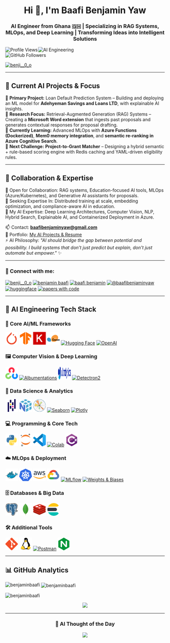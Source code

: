<h1 align="center">Hi 👋, I'm Baafi Benjamin Yaw</h1> 
<h3 align="center">AI Engineer from Ghana 🇬🇭 | Specializing in RAG Systems, MLOps, and Deep Learning | Transforming Ideas into Intelligent Solutions</h3> 

<img align="right" alt="AI Engineering" width="400" src="https://camo.githubusercontent.com/61491d59e71fec5c794945fed916a4a682b6c0404fc31f30b08a0d919c558404/68747470733a2f2f696d616765732e73717561726573706163652d63646e2e636f6d2f636f6e74656e742f76312f3537363966633430316236333162616231616464623261622f313534313538303631313632342d5445363441474b524a47385357414955533750532f6b6f6d6d2f636f64696e672d667265616b2e676966"> 

<p align="left"> 
  <img src="https://komarev.com/ghpvc/?username=benjaminbaafi&label=Profile%20views&color=00d9ff&style=flat" alt="Profile Views" /> 
  <img src="https://img.shields.io/github/followers/benjaminbaafi?label=Followers&style=social" alt="GitHub Followers" /> 
</p> 

<p align="left"> 
  <a href="https://twitter.com/benji__0_o" target="blank">
    <img src="https://img.shields.io/twitter/follow/benji__0_o?logo=twitter&style=for-the-badge&color=1da1f2" alt="benji__0_o" />
  </a> 
</p>

---

## 🤖 Current AI Projects & Focus  

🔭 **Primary Project:** Loan Default Prediction System – Building and deploying an ML model for **Adehyeman Savings and Loans LTD**, with explainable AI insights.  
🧠 **Research Focus:** Retrieval-Augmented Generation (RAG) Systems – Creating a **Microsoft Word extension** that ingests past proposals and generates contextual responses for proposal drafting.  
🌱 **Currently Learning:** Advanced MLOps with **Azure Functions (Dockerized)**, **Mem0 memory integration**, and **semantic re-ranking in Azure Cognitive Search**.  
🚀 **Next Challenge:** **Project-to-Grant Matcher** – Designing a hybrid semantic + rule-based scoring engine with Redis caching and YAML-driven eligibility rules.  

---

## 🤝 Collaboration & Expertise  

👯 Open for Collaboration: RAG systems, Education-focused AI tools, MLOps (Azure/Kubernetes), and Generative AI assistants for proposals.  
🤝 Seeking Expertise In: Distributed training at scale, embedding optimization, and compliance-aware AI in education.  
💬 My AI Expertise: Deep Learning Architectures, Computer Vision, NLP, Hybrid Search, Explainable AI, and Containerized Deployment in Azure.  

📫 Contact: **baafibenjaminyaw@gmail.com**  
📄 Portfolio: [My AI Projects & Resume](#)  
⚡ AI Philosophy: *"AI should bridge the gap between potential and possibility. I build systems that don’t just predict but explain, don’t just automate but empower."* ✨  

---

<h3 align="left">🤝 Connect with me:</h3> 
<p align="left"> 
  <a href="https://twitter.com/benji__0_o" target="blank"><img align="center" src="https://raw.githubusercontent.com/rahuldkjain/github-profile-readme-generator/master/src/images/icons/Social/twitter.svg" alt="benji__0_o" height="30" width="40" /></a> 
  <a href="https://linkedin.com/in/benjamin-baafi" target="blank"><img align="center" src="https://raw.githubusercontent.com/rahuldkjain/github-profile-readme-generator/master/src/images/icons/Social/linked-in-alt.svg" alt="benjamin baafi" height="30" width="40" /></a> 
  <a href="https://kaggle.com/baafi-benjamin" target="blank"><img align="center" src="https://raw.githubusercontent.com/rahuldkjain/github-profile-readme-generator/master/src/images/icons/Social/kaggle.svg" alt="baafi benjamin" height="30" width="40" /></a> 
  <a href="https://medium.com/@baafibenjaminyaw" target="blank"><img align="center" src="https://raw.githubusercontent.com/rahuldkjain/github-profile-readme-generator/master/src/images/icons/Social/medium.svg" alt="@baafibenjaminyaw" height="30" width="40" /></a> 
  <a href="https://huggingface.co/benjaminbaafi" target="blank"><img align="center" src="https://avatars.githubusercontent.com/u/25720743?s=200&v=4" alt="huggingface" height="30" width="40" /></a> 
  <a href="https://paperswithcode.com/user/benjaminbaafi" target="blank"><img align="center" src="https://paperswithcode.com/static/logo.png" alt="papers with code" height="30" width="40" /></a> 
</p> 

---

## 🚀 AI Engineering Tech Stack  

### 🤖 Core AI/ML Frameworks  
<p align="left"> 
  <a href="https://pytorch.org/" target="_blank"><img alt="PyTorch" width="40" height="40" src="https://raw.githubusercontent.com/devicons/devicon/master/icons/pytorch/pytorch-original.svg" /></a>
  <a href="https://www.tensorflow.org" target="_blank"><img alt="TensorFlow" width="40" height="40" src="https://raw.githubusercontent.com/devicons/devicon/master/icons/tensorflow/tensorflow-original.svg" /></a>
  <a href="https://keras.io/" target="_blank"><img alt="Keras" width="40" height="40" src="https://raw.githubusercontent.com/devicons/devicon/master/icons/keras/keras-original.svg" /></a>
  <a href="https://scikit-learn.org/" target="_blank"><img alt="scikit-learn" width="40" height="40" src="https://raw.githubusercontent.com/devicons/devicon/master/icons/scikitlearn/scikitlearn-original.svg" /></a>
  <a href="https://huggingface.co/" target="_blank"><img alt="Hugging Face" width="40" height="40" src="https://avatars.githubusercontent.com/u/25720743?s=200&v=4" /></a>
  <a href="https://openai.com/" target="_blank"><img alt="OpenAI" width="40" height="40" src="https://upload.wikimedia.org/wikipedia/commons/0/04/ChatGPT_logo.svg" /></a>
</p>

### 🖼️ Computer Vision & Deep Learning  
<p align="left"> 
  <a href="https://opencv.org/" target="_blank"><img alt="OpenCV" width="40" height="40" src="https://raw.githubusercontent.com/devicons/devicon/master/icons/opencv/opencv-original.svg" /></a>
  <a href="https://albumentations.ai/" target="_blank"><img alt="Albumentations" width="40" height="40" src="https://albumentations.ai/docs/images/logo.png" /></a>
  <a href="https://github.com/ultralytics/yolov5" target="_blank"><img alt="YOLO/Ultralytics" width="40" height="40" src="https://raw.githubusercontent.com/ultralytics/assets/main/logo/Ultralytics_Logotype_Original.svg" /></a>
  <a href="https://detectron2.readthedocs.io/" target="_blank"><img alt="Detectron2" width="120" src="https://raw.githubusercontent.com/facebookresearch/detectron2/main/.github/Detectron2-Logo-Horz.png" /></a>
</p>

### 💾 Data Science & Analytics  
<p align="left"> 
  <a href="https://pandas.pydata.org/" target="_blank"><img alt="Pandas" width="40" height="40" src="https://raw.githubusercontent.com/devicons/devicon/master/icons/pandas/pandas-original.svg" /></a>
  <a href="https://numpy.org/" target="_blank"><img alt="NumPy" width="40" height="40" src="https://raw.githubusercontent.com/devicons/devicon/master/icons/numpy/numpy-original.svg" /></a>
  <a href="https://matplotlib.org/" target="_blank"><img alt="Matplotlib" width="40" height="40" src="https://raw.githubusercontent.com/devicons/devicon/master/icons/matplotlib/matplotlib-original.svg" /></a>
  <a href="https://seaborn.pydata.org/" target="_blank"><img alt="Seaborn" width="40" height="40" src="https://seaborn.pydata.org/_images/logo-mark-lightbg.svg" /></a>
  <a href="https://plotly.com/" target="_blank"><img alt="Plotly" width="40" height="40" src="https://www.vectorlogo.zone/logos/plot_ly/plot_ly-icon.svg" /></a>
</p>

### 💻 Programming & Core Tech  
<p align="left"> 
  <a href="https://www.python.org" target="_blank"><img alt="Python" width="40" height="40" src="https://raw.githubusercontent.com/devicons/devicon/master/icons/python/python-original.svg" /></a>
  <a href="https://jupyter.org/" target="_blank"><img alt="Jupyter" width="40" height="40" src="https://raw.githubusercontent.com/devicons/devicon/master/icons/jupyter/jupyter-original.svg" /></a>
  <a href="https://code.visualstudio.com/" target="_blank"><img alt="VS Code" width="40" height="40" src="https://raw.githubusercontent.com/devicons/devicon/master/icons/vscode/vscode-original.svg" /></a>
  <a href="https://colab.research.google.com/" target="_blank"><img alt="Colab" width="40" height="40" src="https://colab.research.google.com/img/colab_favicon_256px.png" /></a>
  <a href="https://learn.microsoft.com/dotnet/csharp/" target="_blank"><img alt="C#" width="40" height="40" src="https://raw.githubusercontent.com/devicons/devicon/master/icons/csharp/csharp-original.svg" /></a>
</p>

### ☁️ MLOps & Deployment  
<p align="left"> 
  <a href="https://www.docker.com/" target="_blank"><img alt="Docker" width="40" height="40" src="https://raw.githubusercontent.com/devicons/devicon/master/icons/docker/docker-original.svg" /></a>
  <a href="https://kubernetes.io" target="_blank"><img alt="Kubernetes" width="40" height="40" src="https://raw.githubusercontent.com/devicons/devicon/master/icons/kubernetes/kubernetes-plain.svg" /></a>
  <a href="https://aws.amazon.com" target="_blank"><img alt="AWS" width="40" height="40" src="https://raw.githubusercontent.com/devicons/devicon/master/icons/amazonwebservices/amazonwebservices-original.svg" /></a>
  <a href="https://cloud.google.com" target="_blank"><img alt="GCP" width="40" height="40" src="https://raw.githubusercontent.com/devicons/devicon/master/icons/googlecloud/googlecloud-original.svg" /></a>
  <a href="https://mlflow.org/" target="_blank"><img alt="MLflow" height="40" src="https://mlflow.org/docs/latest/_static/MLflow-logo-final-black.png" /></a>
  <a href="https://wandb.ai/" target="_blank"><img alt="Weights & Biases" height="40" src="https://raw.githubusercontent.com/wandb/assets/main/wandb-dots-logo.svg" /></a>
</p>

### 🗄️ Databases & Big Data  
<p align="left"> 
  <a href="https://www.postgresql.org" target="_blank"><img alt="PostgreSQL" width="40" height="40" src="https://raw.githubusercontent.com/devicons/devicon/master/icons/postgresql/postgresql-original.svg" /></a>
  <a href="https://www.mongodb.com/" target="_blank"><img alt="MongoDB" width="40" height="40" src="https://raw.githubusercontent.com/devicons/devicon/master/icons/mongodb/mongodb-original.svg" /></a>
  <a href="https://redis.io" target="_blank"><img alt="Redis" width="40" height="40" src="https://raw.githubusercontent.com/devicons/devicon/master/icons/redis/redis-original.svg" /></a>
  <a href="https://www.elastic.co" target="_blank"><img alt="Elasticsearch" width="40" height="40" src="https://raw.githubusercontent.com/devicons/devicon/master/icons/elasticsearch/elasticsearch-original.svg" /></a>
</p>

### 🛠️ Additional Tools  
<p align="left"> 
  <a href="https://git-scm.com/" target="_blank"><img alt="Git" width="40" height="40" src="https://raw.githubusercontent.com/devicons/devicon/master/icons/git/git-original.svg" /></a>
  <a href="https://www.linux.org/" target="_blank"><img alt="Linux" width="40" height="40" src="https://raw.githubusercontent.com/devicons/devicon/master/icons/linux/linux-original.svg" /></a>
  <a href="https://www.postman.com/" target="_blank"><img alt="Postman" width="40" height="40" src="https://www.vectorlogo.zone/logos/getpostman/getpostman-icon.svg" /></a>
  <a href="https://www.nginx.com" target="_blank"><img alt="NGINX" width="40" height="40" src="https://raw.githubusercontent.com/devicons/devicon/master/icons/nginx/nginx-original.svg" /></a>
</p>

---

## 📊 GitHub Analytics  

<p><img align="left" src="https://github-readme-stats.vercel.app/api/top-langs?username=benjaminbaafi&show_icons=true&locale=en&layout=compact&theme=radical&hide_border=true&bg_color=0D1117&title_color=00D9FF&text_color=FFFFFF&icon_color=00D9FF" alt="benjaminbaafi" /></p> 
<p>&nbsp;<img align="center" src="https://github-readme-stats.vercel.app/api?username=benjaminbaafi&show_icons=true&locale=en&theme=radical&hide_border=true&bg_color=0D1117&title_color=00D9FF&text_color=FFFFFF&icon_color=00D9FF&include_all_commits=true&count_private=true" alt="benjaminbaafi" /></p> 
<p><img align="center" src="https://github-readme-streak-stats.herokuapp.com/?user=benjaminbaafi&theme=radical&hide_border=true&background=0D1117&stroke=00D9FF&ring=00D9FF&fire=FF6B6B&currStreakLabel=FFFFFF&sideLabels=FFFFFF&currStreakNum=FFFFFF&sideNums=FFFFFF" alt="benjaminbaafi" /></p> 

<div align="center"> 
  <img src="https://github-profile-trophy.vercel.app/?username=benjaminbaafi&theme=radical&no-frame=true&no-bg=false&margin-w=4&row=1" /> 
</div>

---

<div align="center"> 
  <h3>💭 AI Thought of the Day</h3> 
  <img src="https://quotes-github-readme.vercel.app/api?type=horizontal&theme=radical" /> 
</div>
